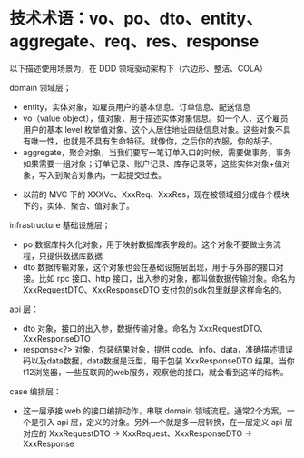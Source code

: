 # 技术术语：vo、po、dto、entity、aggregate、req、res、response

以下描述使用场景为，在 DDD 领域驱动架构下（六边形、整洁、COLA）

domain 领域层；
- entity，实体对象，如雇员用户的基本信息、订单信息、配送信息
- vo（value object），值对象，用于描述实体对象信息。如一个人，这个雇员用户的基本 level 枚举值对象、这个人居住地址四级信息对象。这些对象不具有唯一性，也就是不具有生命特征。就像你，之后你的衣服，你的胡子。
- aggregate，聚合对象，当我们要写一笔订单入口的时候，需要做事务，事务如果需要一组对象；订单记录、账户记录、库存记录等，这些实体对象+值对象，写入到聚合对象内，一起提交过去。

* 以前的 MVC 下的 XXXVo、XxxReq、XxxRes，现在被领域细分成各个模块下的，实体、聚合、值对象了。

infrastructure 基础设施层；
- po 数据库持久化对象，用于映射数据库表字段的。这个对象不要做业务流程，只提供数据库数据
- dto 数据传输对象，这个对象也会在基础设施层出现，用于与外部的接口对接。比如 rpc 接口、http 接口，出入参的对象，都叫做数据传输对象。命名为 XxxRequestDTO、XxxResponseDTO 支付包的sdk包里就是这样命名的。

api 层：
- dto 对象，接口的出入参，数据传输对象。命名为 XxxRequestDTO、XxxResponseDTO
- response<?> 对象，包装结果对象，提供 code、info、data，准确描述错误码以及data数据，data数据是泛型，用于包装 XxxResponseDTO 结果。当你f12浏览器，一些互联网的web服务，观察他的接口，就会看到这样的结构。

case 编排层：
- 这一层承接 web 的接口编排动作，串联 domain 领域流程。通常2个方案，一个是引入 api 层，定义的对象。另外一个就是多一层转换，在一层定义 api 层对应的 XxxRequestDTO -> XxxRequest、XxxResponseDTO -> XxxResponse